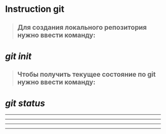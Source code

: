# Instruction git

>## Для создания локального репозитория нужно ввести команду:

# _**git** init_

>## Чтобы получить текущее состояние по git нужно ввести команду:

# _**git** status_

-------------------------

-------------------------

-------------------------------

----------------------------------